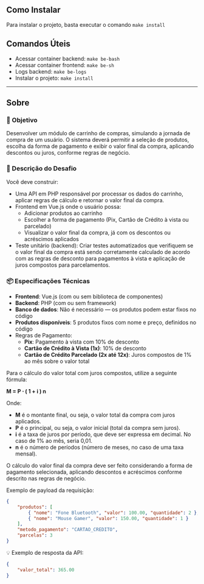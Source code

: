 ## Como Instalar
Para instalar o projeto, basta executar o comando `make install`

## Comandos Úteis
- Acessar container backend: `make be-bash`
- Acessar container frontend: `make be-sh`
- Logs backend: `make be-logs`
- Instalar o projeto: `make install`

---
## Sobre
### 🎯 Objetivo
Desenvolver um módulo de carrinho de compras, simulando a jornada de compra de um usuário. O sistema deverá permitir a seleção de produtos, escolha da forma de pagamento e exibir o valor final da compra, aplicando descontos ou juros, conforme regras de negócio.

### 🧩 Descrição do Desafio
Você deve construir:

- Uma API em PHP responsável por processar os dados do carrinho, aplicar regras de cálculo e retornar o valor final da compra.
- Frontend em Vue.js onde o usuário possa:
  - Adicionar produtos ao carrinho
  - Escolher a forma de pagamento (Pix, Cartão de Crédito à vista ou parcelado)
  - Visualizar o valor final da compra, já com os descontos ou acréscimos aplicados
- Teste unitário (backend): Criar testes automatizados que verifiquem se o valor final da compra está sendo corretamente calculado de acordo com as regras de desconto para pagamentos à vista e aplicação de juros compostos para parcelamentos.

### 📦 Especificações Técnicas
- **Frontend**: Vue.js (com ou sem biblioteca de componentes)
- **Backend**: PHP (com ou sem framework)
- **Banco de dados**: Não é necessário — os produtos podem estar fixos no código
- **Produtos disponíveis**: 5 produtos fixos com nome e preço, definidos no código
- Regras de Pagamento:
  - **Pix**: Pagamento à vista com 10% de desconto
  - **Cartão de Crédito à Vista (1x)**: 10% de desconto
  - **Cartão de Crédito Parcelado (2x até 12x)**: Juros compostos de 1% ao mês sobre o valor total

Para o cálculo do valor total com juros compostos, utilize a seguinte fórmula:

**M = P ⋅ ( 1 + i ) n**

Onde:

- **M** é o montante final, ou seja, o valor total da compra com juros aplicados.
- **P** é o principal, ou seja, o valor inicial (total da compra sem juros).
- **i** é a taxa de juros por período, que deve ser expressa em decimal. No caso de 1% ao mês, seria 0,01.
- **n** é o número de períodos (número de meses, no caso de uma taxa mensal).

O cálculo do valor final da compra deve ser feito considerando a forma de pagamento selecionada, aplicando descontos e acréscimos conforme descrito nas regras de negócio.

Exemplo de payload da requisição:

```json
{
    "produtos": [
        { "nome": "Fone Bluetooth", "valor": 100.00, "quantidade": 2 },
        { "nome": "Mouse Gamer", "valor": 150.00, "quantidade": 1 }
    ],
    "metodo_pagamento": "CARTAO_CREDITO",
    "parcelas": 3
}
```
💡 Exemplo de resposta da API:

```json
{
    "valor_total": 365.00
}
```

